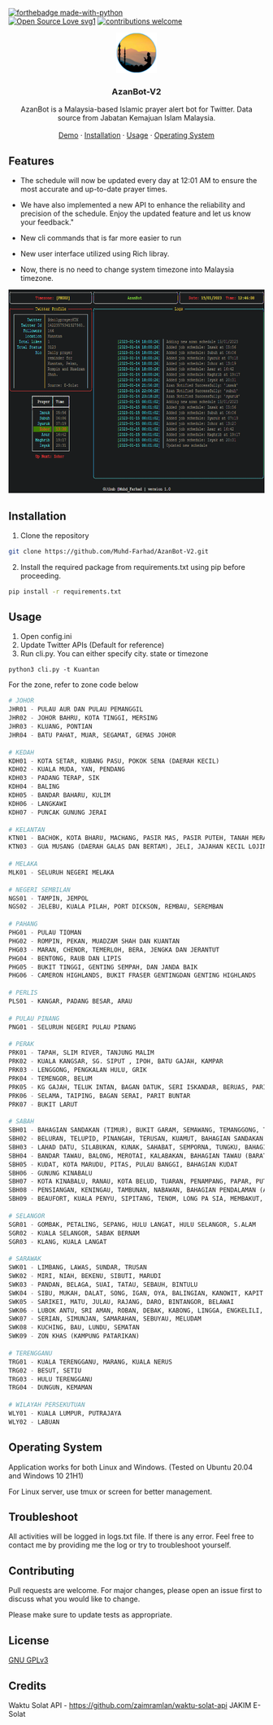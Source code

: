 <!-- PROJECT LOGO -->
[![forthebadge made-with-python](http://ForTheBadge.com/images/badges/made-with-python.svg)](https://www.python.org/)<br>
[![Open Source Love svg1](https://badges.frapsoft.com/os/v1/open-source.svg?v=103)](https://github.com/ellerbrock/open-source-badges/)
[![contributions welcome](https://img.shields.io/badge/contributions-welcome-brightgreen.svg?style=flat)](https://github.com/subahanii/COVID19-tracker/issues)
<br />
<p align="center">
    <a href="https://github.com/HachiroSan/AzanBot-V2">
    <img src="/img/logo.png" alt="Logo" width="80" height="80">
  </a>
  <h3 align="center">AzanBot-V2</h3>

  <p align="center">
    AzanBot is a Malaysia-based Islamic prayer alert bot for Twitter. 
    Data source from Jabatan Kemajuan Islam Malaysia. 
    <br />
    <br />
    <a href="https://twitter.com/dailyprayerKTN">Demo</a>
    ·
    <a href="#Installation">Installation</a>
    ·
    <a href="#Usage">Usage</a>
    ·
    <a href="#Operating-System">Operating System</a>
  </p>
</p>

## Features

- The schedule will now be updated every day at 12:01 AM to ensure the most accurate and up-to-date prayer times.

- We have also implemented a new API to enhance the reliability and precision of the schedule. Enjoy the updated feature and let us know your feedback."

- New cli commands that is far more easier to run

- New user interface utilized using Rich libray.

- Now, there is no need to change system timezone into Malaysia timezone.

<p align="center">
<img src="/img/terminal-preview.png" alt="Logo" width="600" height="400">
</p>

## Installation

1. Clone the repository

```bash
git clone https://github.com/Muhd-Farhad/AzanBot-V2.git
```

2. Install the required package from requirements.txt using pip before proceeding.

```bash
pip install -r requirements.txt
```

## Usage
1. Open config.ini 
2. Update Twitter APIs (Default for reference)
3. Run cli.py. You can either specify city. state or timezone

```
python3 cli.py -t Kuantan
```
For the zone, refer to zone code below

```python
# JOHOR
JHR01 - PULAU AUR DAN PULAU PEMANGGIL
JHR02 - JOHOR BAHRU, KOTA TINGGI, MERSING
JHR03 - KLUANG, PONTIAN
JHR04 - BATU PAHAT, MUAR, SEGAMAT, GEMAS JOHOR

# KEDAH
KDH01 - KOTA SETAR, KUBANG PASU, POKOK SENA (DAERAH KECIL)
KDH02 - KUALA MUDA, YAN, PENDANG
KDH03 - PADANG TERAP, SIK
KDH04 - BALING
KDH05 - BANDAR BAHARU, KULIM
KDH06 - LANGKAWI
KDH07 - PUNCAK GUNUNG JERAI

# KELANTAN
KTN01 - BACHOK, KOTA BHARU, MACHANG, PASIR MAS, PASIR PUTEH, TANAH MERAH, TUMPAT, KUALA KRAI, MUKIM CHIKU
KTN03 - GUA MUSANG (DAERAH GALAS DAN BERTAM), JELI, JAJAHAN KECIL LOJING

# MELAKA
MLK01 - SELURUH NEGERI MELAKA

# NEGERI SEMBILAN
NGS01 - TAMPIN, JEMPOL
NGS02 - JELEBU, KUALA PILAH, PORT DICKSON, REMBAU, SEREMBAN

# PAHANG
PHG01 - PULAU TIOMAN
PHG02 - ROMPIN, PEKAN, MUADZAM SHAH DAN KUANTAN
PHG03 - MARAN, CHENOR, TEMERLOH, BERA, JENGKA DAN JERANTUT
PHG04 - BENTONG, RAUB DAN LIPIS
PHG05 - BUKIT TINGGI, GENTING SEMPAH, DAN JANDA BAIK
PHG06 - CAMERON HIGHLANDS, BUKIT FRASER GENTINGDAN GENTING HIGHLANDS

# PERLIS
PLS01 - KANGAR, PADANG BESAR, ARAU

# PULAU PINANG 
PNG01 - SELURUH NEGERI PULAU PINANG

# PERAK
PRK01 - TAPAH, SLIM RIVER, TANJUNG MALIM
PRK02 - KUALA KANGSAR, SG. SIPUT , IPOH, BATU GAJAH, KAMPAR
PRK03 - LENGGONG, PENGKALAN HULU, GRIK
PRK04 - TEMENGOR, BELUM
PRK05 - KG GAJAH, TELUK INTAN, BAGAN DATUK, SERI ISKANDAR, BERUAS, PARIT, LUMUT, SITIAWAN, PULAU PANGKOR
PRK06 - SELAMA, TAIPING, BAGAN SERAI, PARIT BUNTAR
PRK07 - BUKIT LARUT

# SABAH
SBH01 - BAHAGIAN SANDAKAN (TIMUR), BUKIT GARAM, SEMAWANG, TEMANGGONG, TAMBISAN, BANDAR SANDAKAN, SUKAU
SBH02 - BELURAN, TELUPID, PINANGAH, TERUSAN, KUAMUT, BAHAGIAN SANDAKAN (BARAT)
SBH03 - LAHAD DATU, SILABUKAN, KUNAK, SAHABAT, SEMPORNA, TUNGKU, BAHAGIAN TAWAU (TIMUR)
SBH04 - BANDAR TAWAU, BALONG, MEROTAI, KALABAKAN, BAHAGIAN TAWAU (BARAT)
SBH05 - KUDAT, KOTA MARUDU, PITAS, PULAU BANGGI, BAHAGIAN KUDAT
SBH06 - GUNUNG KINABALU
SBH07 - KOTA KINABALU, RANAU, KOTA BELUD, TUARAN, PENAMPANG, PAPAR, PUTATAN, BAHAGIAN PANTAI BARAT
SBH08 - PENSIANGAN, KENINGAU, TAMBUNAN, NABAWAN, BAHAGIAN PENDALAMAN (ATAS)
SBH09 - BEAUFORT, KUALA PENYU, SIPITANG, TENOM, LONG PA SIA, MEMBAKUT, WESTON, BAHAGIAN PENDALAMAN (BAWAH)

# SELANGOR
SGR01 - GOMBAK, PETALING, SEPANG, HULU LANGAT, HULU SELANGOR, S.ALAM
SGR02 - KUALA SELANGOR, SABAK BERNAM
SGR03 - KLANG, KUALA LANGAT

# SARAWAK
SWK01 - LIMBANG, LAWAS, SUNDAR, TRUSAN
SWK02 - MIRI, NIAH, BEKENU, SIBUTI, MARUDI
SWK03 - PANDAN, BELAGA, SUAI, TATAU, SEBAUH, BINTULU
SWK04 - SIBU, MUKAH, DALAT, SONG, IGAN, OYA, BALINGIAN, KANOWIT, KAPIT
SWK05 - SARIKEI, MATU, JULAU, RAJANG, DARO, BINTANGOR, BELAWAI
SWK06 - LUBOK ANTU, SRI AMAN, ROBAN, DEBAK, KABONG, LINGGA, ENGKELILI, BETONG, SPAOH, PUSA, SARATOK
SWK07 - SERIAN, SIMUNJAN, SAMARAHAN, SEBUYAU, MELUDAM
SWK08 - KUCHING, BAU, LUNDU, SEMATAN
SWK09 - ZON KHAS (KAMPUNG PATARIKAN)

# TERENGGANU
TRG01 - KUALA TERENGGANU, MARANG, KUALA NERUS
TRG02 - BESUT, SETIU
TRG03 - HULU TERENGGANU
TRG04 - DUNGUN, KEMAMAN

# WILAYAH PERSEKUTUAN
WLY01 - KUALA LUMPUR, PUTRAJAYA
WLY02 - LABUAN
```

## Operating System
Application works for both Linux and Windows. (Tested on Ubuntu 20.04 and Windows 10 21H1)

For Linux server, use tmux or screen for better management. 

## Troubleshoot
All activities will be logged in logs.txt file. If there is any error. Feel free to contact me by providing me the log or try to troubleshoot yourself.

## Contributing
Pull requests are welcome. For major changes, please open an issue first to discuss what you would like to change.

Please make sure to update tests as appropriate.

## License
[GNU GPLv3](https://choosealicense.com/licenses/gpl-3.0/)

## Credits
Waktu Solat API - https://github.com/zaimramlan/waktu-solat-api
JAKIM E-Solat 
